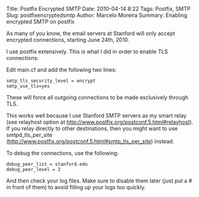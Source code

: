 Title: Postfix Encrypted SMTP
Date: 2010-04-14 8:22
Tags: Postfix, SMTP
Slug: postfixencryptedsmtp
Author: Marcelo Moreira
Summary: Enabling encrypted SMTP on postfix

As many of you know, the email servers at Stanford will only accept encrypted connections, starting June 24th, 2010.

I use postfix extensively. This is what I did in order to enable TLS connections:

Edit main.cf and add the following two lines:

    smtp_tls_security_level = encrypt
    smtp_use_tls=yes

These will force all outgoing connections to be made exclusively through TLS.

This works well because I use Stanford SMTP servers as my smart relay (see relayhost option at http://www.postfix.org/postconf.5.html#relayhost). If you relay directly to other destinations, then you might want to use smtpd_tls_per_site (http://www.postfix.org/postconf.5.html#smtp_tls_per_site) instead.

To debug the connections, use the following:

    debug_peer_list = stanford.edu
    debug_peer_level = 2

And then check your log files. Make sure to disable them later (just put a # in front of them) to avoid filling up your logs too quickly.
